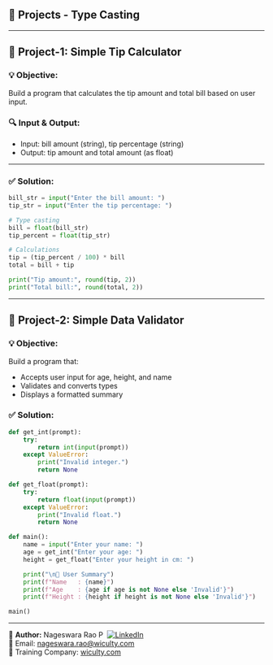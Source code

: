 ## 🔨 Projects - Type Casting
---

## 📘 Project-1: Simple Tip Calculator

### 💡 Objective:
Build a program that calculates the tip amount and total bill based on user input.

### 🔍 Input & Output:
- Input: bill amount (string), tip percentage (string)
- Output: tip amount and total amount (as float)

---

### ✅ Solution:

```python
bill_str = input("Enter the bill amount: ")
tip_str = input("Enter the tip percentage: ")

# Type casting
bill = float(bill_str)
tip_percent = float(tip_str)

# Calculations
tip = (tip_percent / 100) * bill
total = bill + tip

print("Tip amount:", round(tip, 2))
print("Total bill:", round(total, 2))
```

---

## 📘 Project-2: Simple Data Validator

### 💡 Objective:
Build a program that:
- Accepts user input for age, height, and name
- Validates and converts types
- Displays a formatted summary

### ✅ Solution:

```python
def get_int(prompt):
    try:
        return int(input(prompt))
    except ValueError:
        print("Invalid integer.")
        return None

def get_float(prompt):
    try:
        return float(input(prompt))
    except ValueError:
        print("Invalid float.")
        return None

def main():
    name = input("Enter your name: ")
    age = get_int("Enter your age: ")
    height = get_float("Enter your height in cm: ")

    print("\n📘 User Summary")
    print(f"Name   : {name}")
    print(f"Age    : {age if age is not None else 'Invalid'}")
    print(f"Height : {height if height is not None else 'Invalid'}")

main()
```

---

👤 **Author:** Nageswara Rao P &nbsp;[![LinkedIn](https://img.shields.io/badge/LinkedIn-%230077B5.svg?style=flat-square&logo=linkedin&logoColor=white)](https://www.linkedin.com/in/nageshvkn)  
📧 Email: [nageswara.rao@wiculty.com](mailto:nageswara.rao@wiculty.com)  
🏢 Training Company: [wiculty.com](https://wiculty.com)